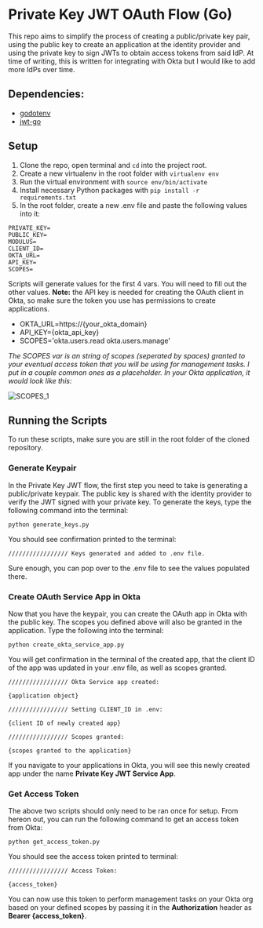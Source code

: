 # Private Key JWT OAuth Flow (Go)

This repo aims to simplify the process of creating a public/private key pair, using the public key to create an application at the identity provider and using the private key to sign JWTs to obtain access tokens from said IdP. At time of writing, this is written for integrating with Okta but I would like to add more IdPs over time.

## Dependencies:

- [godotenv](https://github.com/joho/godotenv)
- [jwt-go](https://github.com/golang-jwt/jwt)

## Setup
1. Clone the repo, open terminal and ```cd``` into the project root.
2. Create a new virtualenv in the root folder with ```virtualenv env```
3. Run the virtual environment with ```source env/bin/activate```
4. Install necessary Python packages with ```pip install -r requirements.txt```
5. In the root folder, create a new .env file and paste the following values into it:

```
PRIVATE_KEY=
PUBLIC_KEY=
MODULUS=
CLIENT_ID=
OKTA_URL=
API_KEY=
SCOPES=
```
Scripts will generate values for the first 4 vars. You will need to fill out the other values. **Note:** the API key is needed for creating the OAuth client in Okta, so make sure the token you use has permissions to create applications.

- OKTA_URL=https://{your_okta_domain}
- API_KEY={okta_api_key}
- SCOPES='okta.users.read okta.users.manage'

*The SCOPES var is an string of scopes (seperated by spaces) granted to your eventual access token that you will be using for management tasks. I put in a couple common ones as a placeholder. In your Okta application, it would look like this:*

![SCOPES_1](https://i.imgur.com/B4zNpom.png)

## Running the Scripts

To run these scripts, make sure you are still in the root folder of the cloned repository.

### Generate Keypair

In the Private Key JWT flow, the first step you need to take is generating a public/private keypair. The public key is shared with the identity provider to verify the JWT signed with your private key. To generate the keys, type the following command into the terminal:

```
python generate_keys.py
```

You should see confirmation printed to the terminal:

```
///////////////// Keys generated and added to .env file.
```

Sure enough, you can pop over to the .env file to see the values populated there.

### Create OAuth Service App in Okta

Now that you have the keypair, you can create the OAuth app in Okta with the public key. The scopes you defined above will also be granted in the application. Type the following into the terminal:

```
python create_okta_service_app.py
```

You will get confirmation in the terminal of the created app, that the client ID of the app was updated in your .env file, as well as scopes granted.

```
///////////////// Okta Service app created: 

{application object}

///////////////// Setting CLIENT_ID in .env:

{client ID of newly created app}

///////////////// Scopes granted: 

{scopes granted to the application}
```

If you navigate to your applications in Okta, you will see this newly created app under the name **Private Key JWT Service App**.

### Get Access Token

The above two scripts should only need to be ran once for setup. From hereon out, you can run the following command to get an access token from Okta:

```
python get_access_token.py
```

You should see the access token printed to terminal:

```
///////////////// Access Token:

{access_token}
```

You can now use this token to perform management tasks on your Okta org based on your defined scopes by passing it in the **Authorization** header as **Bearer {access_token}**.